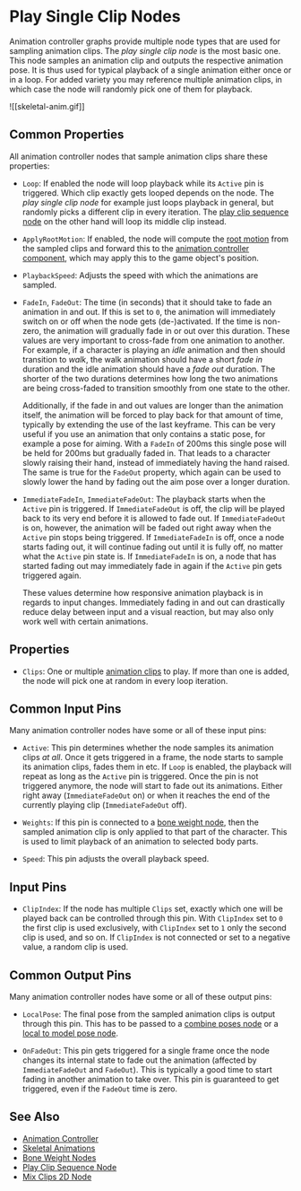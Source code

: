 # Play Single Clip Nodes

Animation controller graphs provide multiple node types that are used for sampling animation clips. The *play single clip node* is the most basic one. This node samples an animation clip and outputs the respective animation pose. It is thus used for typical playback of a single animation either once or in a loop. For added variety you may reference multiple animation clips, in which case the node will randomly pick one of them for playback.

![[skeletal-anim.gif]]

## Common Properties

All animation controller nodes that sample animation clips share these properties:

* `Loop`: If enabled the node will loop playback while its `Active` pin is triggered. Which clip exactly gets looped depends on the node. The *play single clip node* for example just loops playback in general, but randomly picks a different clip in every iteration. The [play clip sequence node](anim-nodes-sequence.md) on the other hand will loop its middle clip instead.

* `ApplyRootMotion`: If enabled, the node will compute the [root motion](../root-motion.md) from the sampled clips and forward this to the [animation controller component](animation-controller-component.md), which may apply this to the game object's position.

* `PlaybackSpeed`: Adjusts the speed with which the animations are sampled.

* `FadeIn`, `FadeOut`: The time (in seconds) that it should take to fade an animation in and out. If this is set to `0`, the animation will immediately switch on or off when the node gets (de-)activated. If the time is non-zero, the animation will gradually fade in or out over this duration. These values are very important to cross-fade from one animation to another. For example, if a character is playing an *idle* animation and then should transition to *walk*, the walk animation should have a short *fade in* duration and the idle animation should have a *fade out* duration. The shorter of the two durations determines how long the two animations are being cross-faded to transition smoothly from one state to the other.

  Additionally, if the fade in and out values are longer than the animation itself, the animation will be forced to play back for that amount of time, typically by extending the use of the last keyframe. This can be very useful if you use an animation that only contains a static pose, for example a pose for aiming. With a `FadeIn` of 200ms this single pose will be held for 200ms but gradually faded in. That leads to a character slowly raising their hand, instead of immediately having the hand raised. The same is true for the `FadeOut` property, which again can be used to slowly lower the hand by fading out the aim pose over a longer duration.

* `ImmediateFadeIn`, `ImmediateFadeOut`: The playback starts when the `Active` pin is triggered. If `ImmediateFadeOut` is off, the clip will be played back to its very end before it is allowed to fade out. If `ImmediateFadeOut` is on, however, the animation will be faded out right away when the `Active` pin stops being triggered. If `ImmediateFadeIn` is off, once a node starts fading out, it will continue fading out until it is fully off, no matter what the `Active` pin state is. If `ImmediateFadeIn` is on, a node that has started fading out may immediately fade in again if the `Active` pin gets triggered again.

  These values determine how responsive animation playback is in regards to input changes. Immediately fading in and out can drastically reduce delay between input and a visual reaction, but may also only work well with certain animations.

## Properties

* `Clips`: One or multiple [animation clips](../animation-clip-asset.md) to play. If more than one is added, the node will pick one at random in every loop iteration.

## Common Input Pins

Many animation controller nodes have some or all of these input pins:

* `Active`: This pin determines whether the node samples its animation clips *at all*. Once it gets triggered in a frame, the node starts to sample its animation clips, fades them in etc. If `Loop` is enabled, the playback will repeat as long as the `Active` pin is triggered. Once the pin is not triggered anymore, the node will start to fade out its animations. Either right away (`ImmediateFadeOut` on) or when it reaches the end of the currently playing clip (`ImmediateFadeOut` off).

* `Weights`: If this pin is connected to a [bone weight node](anim-nodes-bone-weights.md), then the sampled animation clip is only applied to that part of the character. This is used to limit playback of an animation to selected body parts.

* `Speed`: This pin adjusts the overall playback speed.

## Input Pins

* `ClipIndex`: If the node has multiple `Clips` set, exactly which one will be played back can be controlled through this pin. With `ClipIndex` set to `0` the first clip is used exclusively, with `ClipIndex` set to `1` only the second clip is used, and so on. If `ClipIndex` is not connected or set to a negative value, a random clip is used.

## Common Output Pins

Many animation controller nodes have some or all of these output pins:

* `LocalPose`: The final pose from the sampled animation clips is output through this pin. This has to be passed to a [combine poses node](anim-nodes-combine-poses.md) or a [local to model pose node](anim-nodes-modelspace.md).

* `OnFadeOut`: This pin gets triggered for a single frame once the node changes its internal state to fade out the animation (affected by `ImmediateFadeOut` and `FadeOut`). This is typically a good time to start fading in another animation to take over. This pin is guaranteed to get triggered, even if the `FadeOut` time is zero.

## See Also


* [Animation Controller](animation-controller-overview.md)
* [Skeletal Animations](../skeletal-animation-overview.md)
* [Bone Weight Nodes](anim-nodes-bone-weights.md)
* [Play Clip Sequence Node](anim-nodes-sequence.md)
* [Mix Clips 2D Node](anim-nodes-mix2d.md)

